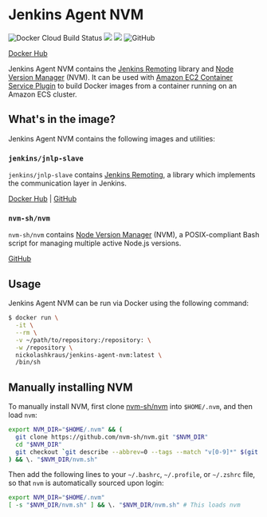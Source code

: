 # Jenkins Agent NVM

![Docker Cloud Build Status](https://img.shields.io/docker/cloud/build/nickolashkraus/jenkins-agent-nvm?color=blue)
[![](https://images.microbadger.com/badges/image/nickolashkraus/jenkins-agent-nvm.svg)](https://microbadger.com/images/nickolashkraus/jenkins-agent-nvm)
[![](https://images.microbadger.com/badges/version/nickolashkraus/jenkins-agent-nvm.svg)](https://microbadger.com/images/nickolashkraus/jenkins-agent-nvm)
![GitHub](https://img.shields.io/github/license/NickolasHKraus/jenkins-agent-nvm?color=blue)

[Docker Hub](https://cloud.docker.com/u/nickolashkraus/repository/docker/nickolashkraus/jenkins-agent-nvm)

Jenkins Agent NVM contains the [Jenkins Remoting](https://jenkins.io/projects/remoting/) library and [Node Version Manager](https://github.com/nvm-sh/nvm) (NVM). It can be used with [Amazon EC2 Container Service Plugin](https://wiki.jenkins.io/display/JENKINS/Amazon+EC2+Container+Service+Plugin) to build Docker images from a container running on an Amazon ECS cluster.

## What's in the image?

Jenkins Agent NVM contains the following images and utilities:

### `jenkins/jnlp-slave`

`jenkins/jnlp-slave` contains [Jenkins Remoting](https://github.com/jenkinsci/remoting), a library which implements the communication layer in Jenkins.

[Docker Hub](https://hub.docker.com/r/jenkins/jnlp-slave/) | [GitHub](https://github.com/jenkinsci/docker-jnlp-slave)

### `nvm-sh/nvm`

`nvm-sh/nvm` contains [Node Version Manager](https://github.com/nvm-sh/nvm) (NVM), a POSIX-compliant Bash script for managing multiple active Node.js versions.

[GitHub](https://github.com/nvm-sh/nvm)

## Usage

Jenkins Agent NVM can be run via Docker using the following command:

```bash
$ docker run \
  -it \
  --rm \
  -v ~/path/to/repository:/repository: \
  -w /repository \
  nickolashkraus/jenkins-agent-nvm:latest \
  /bin/sh
```

## Manually installing NVM

To manually install NVM, first clone [nvm-sh/nvm](https://github.com/nvm-sh/nvm) into `$HOME/.nvm`, and then load `nvm`:

```bash
export NVM_DIR="$HOME/.nvm" && (
  git clone https://github.com/nvm-sh/nvm.git "$NVM_DIR"
  cd "$NVM_DIR"
  git checkout `git describe --abbrev=0 --tags --match "v[0-9]*" $(git rev-list --tags --max-count=1)`
) && \. "$NVM_DIR/nvm.sh"
```

Then add the following lines to your `~/.bashrc`, `~/.profile`, or `~/.zshrc` file, so that `nvm` is automatically sourced upon login:

```bash
export NVM_DIR="$HOME/.nvm"
[ -s "$NVM_DIR/nvm.sh" ] && \. "$NVM_DIR/nvm.sh" # This loads nvm
